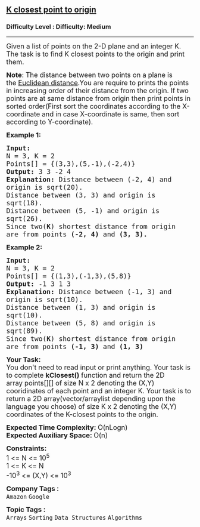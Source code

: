 <h2><a href="https://www.geeksforgeeks.org/problems/product-array-puzzle4634/1?page=1&difficulty=Medium&status=unsolved&sortBy=submissions">K closest point to origin</a></h2><h3>Difficulty Level : Difficulty: Medium</h3><hr><div class="problems_problem_content__Xm_eO"><p><span style="font-size: 18px;">Given a list of points on the 2-D plane and an integer K. The task is to find K closest points to the origin and print them.</span></p>
<p><span style="font-size: 18px;"><strong>Note</strong>: The distance between two points on a plane is the&nbsp;<a href="https://en.wikipedia.org/wiki/Euclidean_distance" target="_blank" rel="nofollow noopener">Euclidean distance</a>.You are require to prints the points in increasing order of their distance from the origin. If two points are at same distance from origin&nbsp;then print points in sorted order(First sort the coordinates according to the X-coordinate and in case X-coordinate is same, then sort&nbsp; according to Y-coordinate).</span></p>
<p><span style="font-size: 18px;"><strong>Example 1:</strong></span></p>
<pre><span style="font-size: 18px;"><strong>Input:
</strong>N = 3, K = 2
Points[] = {(3,3),(5,-1),(-2,4)}
<strong>Output: </strong>3 3 -2 4<strong>
Explanation: </strong>Distance between (-2, 4) and
origin is sqrt(20).
Distance between (3, 3) and origin is
sqrt(18).
Distance between (5, -1) and origin is
sqrt(26).
Since two(<strong>K</strong>) shortest distance from origin
are from points <strong>(-2, 4)&nbsp;</strong>and <strong>(3, 3).</strong></span>
</pre>
<p><span style="font-size: 18px;"><strong>Example 2:</strong></span></p>
<pre><span style="font-size: 18px;"><strong>Input:
</strong>N = 3, K = 2
Points[] = {(1,3),(-1,3),(5,8)}
<strong>Output: </strong>-1 3 1 3<strong>
Explanation: </strong>Distance between (-1, 3) and
origin is sqrt(10).
Distance between (1, 3) and origin is
sqrt(10).
Distance between (5, 8) and origin is
sqrt(89).
Since two(<strong>K</strong>) shortest distance from origin
are from points <strong>(-1, 3)&nbsp;</strong>and <strong>(1, 3)&nbsp;</strong></span></pre>
<p><span style="font-size: 18px;"><strong>Your Task:</strong><br>You don't need to read input or print anything.&nbsp;Your task is to complete&nbsp;<strong>kClosest()</strong>&nbsp;function and return the 2D array&nbsp;points[][] of size N x 2 denoting the (X,Y) cooridinates of each point and an integer K. Your task is to return a 2D array(vector/arraylist depending upon the language you choose)&nbsp;of size K x 2 denoting the (X,Y) coordinates of the K-closest points to the origin.&nbsp;</span></p>
<p><span style="font-size: 18px;"><strong>Expected Time Complexity:&nbsp;</strong>O(nLogn)<br><strong>Expected Auxiliary Space:&nbsp;</strong>O(n)&nbsp;</span></p>
<p><span style="font-size: 18px;"><strong>Constraints:&nbsp;</strong><br>1 &lt;= N&nbsp;&lt;= 10<sup>5</sup><br>1 &lt;= K&nbsp;&lt;= N<br>-10<sup>3</sup></span><span style="font-size: 18px;">&nbsp;&lt;= (X,Y) &lt;= 10<sup>3</sup></span></p></div><p><span style=font-size:18px><strong>Company Tags : </strong><br><code>Amazon</code>&nbsp;<code>Google</code>&nbsp;<br><p><span style=font-size:18px><strong>Topic Tags : </strong><br><code>Arrays</code>&nbsp;<code>Sorting</code>&nbsp;<code>Data Structures</code>&nbsp;<code>Algorithms</code>&nbsp;